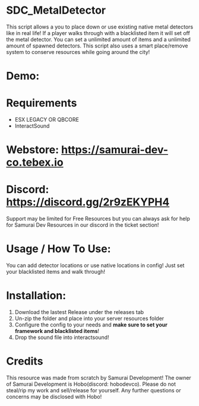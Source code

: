 # SDC_MetalDetector

This script allows a you to place down or use existing native metal detectors like in real life! If a player walks through with a blacklisted item it will set off the metal detector. You can set a unlimited amount of items and a unlimited amount of spawned detectors. This script also uses a smart place/remove system to conserve resources while going around the city!

# Demo: 

# Requirements
- ESX LEGACY OR QBCORE
- InteractSound

# Webstore: https://samurai-dev-co.tebex.io
# Discord: https://discord.gg/2r9zEKYPH4

Support may be limited for Free Resources but you can always ask for help for Samurai Dev Resources in our discord in the ticket section!

# Usage / How To Use:

You can add detector locations or use native locations in config! Just set your blacklisted items and walk through!

# Installation:
1. Download the lastest Release under the releases tab
2. Un-zip the folder and place into your server resources folder
3. Configure the config to your needs and **make sure to set your framework and blacklisted items**!
4. Drop the sound file into interactsound!

# Credits
This resource was made from scratch by Samurai Development! The owner of Samurai Development is Hobo(discord: hobodevco). Please do not steal/rip my work and sell/release for yourself. Any further questions or concerns may be disclosed with Hobo!
